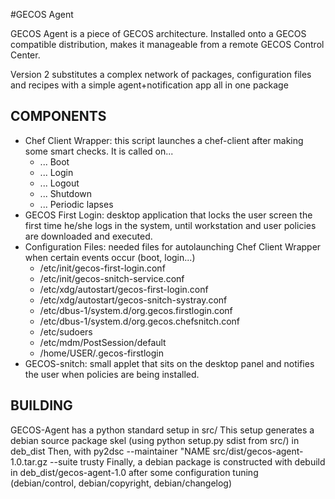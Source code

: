 #GECOS Agent 

GECOS Agent is a piece of GECOS architecture. Installed onto a GECOS compatible distribution,
makes it manageable from a remote GECOS Control Center.

Version 2 substitutes a complex network of packages, configuration files and recipes with 
a simple agent+notification app all in one package

## COMPONENTS

* Chef Client Wrapper: this script launches a chef-client after making some smart checks. It is called on...
  * ... Boot 
  * ... Login
  * ... Logout
  * ... Shutdown 
  * ... Periodic lapses 
* GECOS First Login: desktop application that locks the user screen the first time he/she logs in the system, until workstation and user policies are downloaded and executed.
* Configuration Files: needed files for autolaunching Chef Client Wrapper when certain events occur (boot, login...)
  * /etc/init/gecos-first-login.conf
  * /etc/init/gecos-snitch-service.conf
  * /etc/xdg/autostart/gecos-first-login.conf
  * /etc/xdg/autostart/gecos-snitch-systray.conf
  * /etc/dbus-1/system.d/org.gecos.firstlogin.conf
  * /etc/dbus-1/system.d/org.gecos.chefsnitch.conf
  * /etc/sudoers
  * /etc/mdm/PostSession/default
  * /home/USER/.gecos-firstlogin
* GECOS-snitch: small applet that sits on the desktop panel and notifies the user when policies are being installed.
 

## BUILDING

GECOS-Agent has a python standard setup in src/
This setup generates a debian source package skel (using python setup.py sdist from src/) in deb_dist
Then, with py2dsc --maintainer "NAME <EMAIL> src/dist/gecos-agent-1.0.tar.gz --suite trusty
Finally, a debian package is constructed with debuild in deb_dist/gecos-agent-1.0 after
some configuration tuning (debian/control, debian/copyright, debian/changelog)


